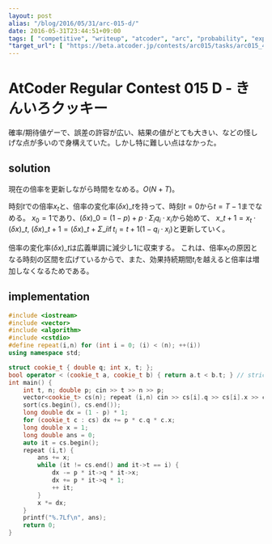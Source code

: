 ```yaml
---
layout: post
alias: "/blog/2016/05/31/arc-015-d/"
date: 2016-05-31T23:44:51+09:00
tags: [ "competitive", "writeup", "atcoder", "arc", "probability", "expected-value" ]
"target_url": [ "https://beta.atcoder.jp/contests/arc015/tasks/arc015_4" ]
---
```


# AtCoder Regular Contest 015 D - きんいろクッキー

確率/期待値ゲーで、誤差の許容が広い、結果の値がとても大きい、などの怪しげな点が多いので身構えていた。しかし特に難しい点はなかった。

## solution

現在の倍率を更新しながら時間をなめる。$O(N + T)$。

時刻$t$での倍率$x_t$と、倍率の変化率$(\delta x)\_t$を持って、時刻$t = 0$から$t = T-1$までなめる。
$x_0 = 1$であり、$(\delta x)\_0 = (1 - p) + p \cdot \Sigma_i q_i \cdot x_i$から始めて、
$x\_{t+1} = x_t \cdot (\delta x)\_t$, $(\delta x)\_{t+1} = (\delta x)\_t + \Sigma\_{i \operatorname{if} t_i = t+1} (1 - q_i \cdot x_i)$と更新していく。

倍率の変化率$(\delta x)\_t$は広義単調に減少し$1$に収束する。
これは、倍率$x_t$の原因となる時刻の区間を広げているからで、また、効果持続期間$t_i$を越えると倍率は増加しなくなるためである。

## implementation

``` c++
#include <iostream>
#include <vector>
#include <algorithm>
#include <cstdio>
#define repeat(i,n) for (int i = 0; (i) < (n); ++(i))
using namespace std;

struct cookie_t { double q; int x, t; };
bool operator < (cookie_t a, cookie_t b) { return a.t < b.t; } // strict weak ordering
int main() {
    int t, n; double p; cin >> t >> n >> p;
    vector<cookie_t> cs(n); repeat (i,n) cin >> cs[i].q >> cs[i].x >> cs[i].t;
    sort(cs.begin(), cs.end());
    long double dx = (1 - p) * 1;
    for (cookie_t c : cs) dx += p * c.q * c.x;
    long double x = 1;
    long double ans = 0;
    auto it = cs.begin();
    repeat (i,t) {
        ans += x;
        while (it != cs.end() and it->t == i) {
            dx -= p * it->q * it->x;
            dx += p * it->q * 1;
            ++ it;
        }
        x *= dx;
    }
    printf("%.7Lf\n", ans);
    return 0;
}
```
